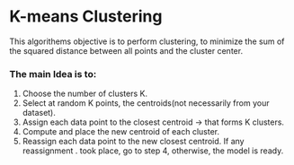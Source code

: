 # K-means Clustering

This algorithems objective is to perform clustering, to minimize the sum of the squared distance between all points and the cluster center.

### The main Idea is to:

1. Choose the number of clusters K.
2. Select at random K points, the centroids(not necessarily from your dataset).
3. Assign each data point to the closest centroid → that forms K clusters.
4. Compute and place the new centroid of each cluster.
5. Reassign each data point to the new closest centroid. If any reassignment . took place, go to step 4, otherwise, the model is ready.
